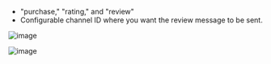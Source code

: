 - "purchase," "rating," and "review"  
- Configurable channel ID where you want the review message to be sent.

![image](https://github.com/mano6195/vouche-comando/assets/120651078/1b497f11-11f7-4386-a715-ac3784a8fd0d)

![image](https://github.com/mano6195/vouche-comando/assets/120651078/f69b4cff-a6cc-434a-8d81-e4cd3b93c384)
